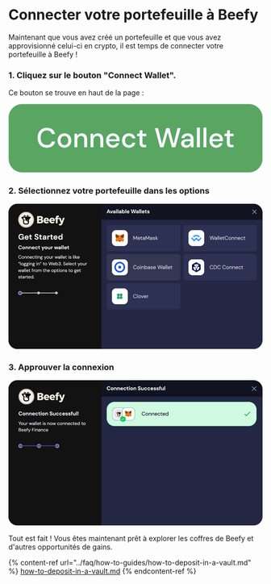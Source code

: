 # Connecter votre portefeuille à Beefy

Maintenant que vous avez créé un portefeuille et que vous avez approvisionné celui-ci en crypto, il est temps de connecter votre portefeuille à Beefy !

### 1. Cliquez sur le bouton "Connect Wallet".

Ce bouton se trouve en haut de la page :

![](<../.gitbook/assets/image (1).png>)

### 2. Sélectionnez votre portefeuille dans les options

![](<../.gitbook/assets/image (2) (1).png>)

### 3. Approuver la connexion

![](../.gitbook/assets/image.png)

Tout est fait ! Vous êtes maintenant prêt à explorer les coffres de Beefy et d'autres opportunités de gains.

{% content-ref url="../faq/how-to-guides/how-to-deposit-in-a-vault.md" %}
[how-to-deposit-in-a-vault.md](../faq/how-to-guides/how-to-deposit-in-a-vault.md)
{% endcontent-ref %}